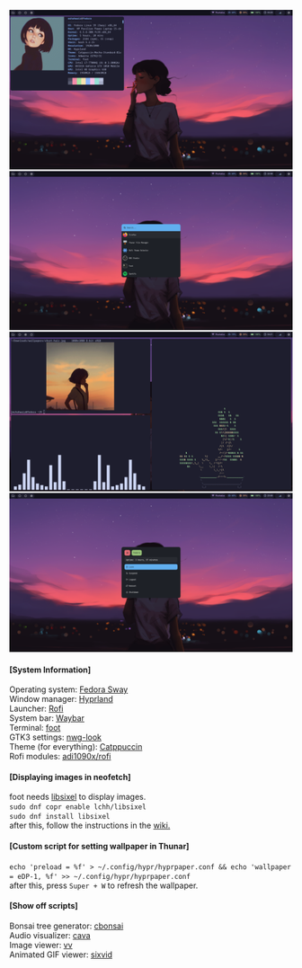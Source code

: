 ![](screenshots/neofetch.png)  
![](screenshots/rofi-apps.png)  
![](screenshots/foot.png)    
![](screenshots/rofi-power.png)   


#### [System Information]
Operating system: [Fedora Sway](https://fedoraproject.org/spins/sway/)  
Window manager: [Hyprland](https://github.com/hyprwm/Hyprland)  
Launcher: [Rofi](https://github.com/davatorium/rofi)  
System bar: [Waybar](https://github.com/Alexays/Waybar)  
Terminal: [foot](https://codeberg.org/dnkl/foot)  
GTK3 settings: [nwg-look](https://github.com/nwg-piotr/nwg-look)  
Theme (for everything): [Catppuccin](https://github.com/catppuccin/catppuccin)  
Rofi modules: [adi1090x/rofi](https://github.com/adi1090x/rofi)  
  
#### [Displaying images in neofetch]  
foot needs [libsixel](https://copr.fedorainfracloud.org/coprs/lchh/libsixel/) to display images.  
`sudo dnf copr enable lchh/libsixel`  
`sudo dnf install libsixel`  
after this, follow the instructions in the [wiki.](https://github.com/dylanaraps/neofetch/wiki/Image-Backends)  

#### [Custom script for setting wallpaper in Thunar]  
`echo 'preload = %f' > ~/.config/hypr/hyprpaper.conf && echo 'wallpaper = eDP-1, %f' >> ~/.config/hypr/hyprpaper.conf`  
after this, press `Super + W` to refresh the wallpaper.  

#### [Show off scripts]  
Bonsai tree generator: [cbonsai](https://gitlab.com/jallbrit/cbonsai)  
Audio visualizer: [cava](https://github.com/karlstav/cava#package-managers)  
Image viewer: [vv](https://github.com/hackerb9/vv)  
Animated GIF viewer: [sixvid](https://github.com/hackerb9/sixvid/tree/main)
